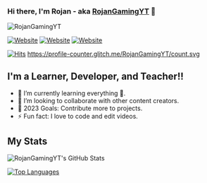 ### Hi there, I'm Rojan - aka [RojanGamingYT](https://rojansapkota.com.np) 👋
<div align="left"><img alt="RojanGamingYT"src="https://discord.c99.nl/widget/theme-2/882871054081597470.png"></div>


[![Website](https://img.shields.io/website?label=rojansapkota.com.np&style=for-the-badge&url=https%3A%2F%2Frojansapkota.com.np)](https://rojansapkota.com.np)
[![Website](https://img.shields.io/website?label=dedsecbot.ml&style=for-the-badge&url=https%3A%2F%2Fdedsecbot.ml)](https://dedsecbot.ml)
[![Website](https://img.shields.io/website?label=rojan.is-a.tech&style=for-the-badge&url=https%3A%2F%2Frojan.is-a.tech)](https://rojan.is-a.tech)

[![Hits](https://hits.seeyoufarm.com/api/count/incr/badge.svg?url=https%3A%2F%2Fgithub.com%2FRojanGamingYT%2FRojanGamingYT&count_bg=%2379C83D&title_bg=%23555555&icon=v.svg&icon_color=%234ACCC8&title=Profile+Views&edge_flat=false)](https://rojansapkota.com.np)
https://profile-counter.glitch.me/RojanGamingYT/count.svg

## I'm a Learner, Developer, and Teacher!!

- 🌱 I’m currently learning everything 🤣.
- 👯 I’m looking to collaborate with other content creators.
- 🥅 2023 Goals: Contribute more to projects.
- ⚡ Fun fact: I love to code and edit videos.

## My Stats
![RojanGamingYT's GitHub Stats](https://readme-stats.clckblog.space/api/?username=RojanGamingYT&count_private=true&show_icons=true&title_color=39ff14&icon_color=39ff14&text_color=39ff14&bg_color=151515)

[![Top Languages](https://readme-stats.clckblog.space/api/top-langs/?username=RojanGamingYT&count_private=true&show_icons=true&title_color=39ff14&icon_color=79ff97&text_color=fff&bg_color=151515)](https://github.com/RojanGamingYT)

